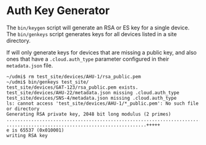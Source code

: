# Auth Key Generator

The `bin/keygen` script will generate an RSA or ES key for a single device. The `bin/genkeys` script
generates keys for all devices listed in a site directory.

If will only generate keys for devices that are missing a public key, and also ones that have a
`.cloud.auth_type` parameter configured in their `metadata.json` file.

```
~/udmi$ rm test_site/devices/AHU-1/rsa_public.pem
~/udmi$ bin/genkeys test_site/
test_site/devices/GAT-123/rsa_public.pem exists.
test_site/devices/AHU-22/metadata.json missing .cloud.auth_type
test_site/devices/SNS-4/metadata.json missing .cloud.auth_type
ls: cannot access 'test_site/devices/AHU-1/*_public.pem': No such file or directory
Generating RSA private key, 2048 bit long modulus (2 primes)
........................................................................+++++
...................................................+++++
e is 65537 (0x010001)
writing RSA key
```
